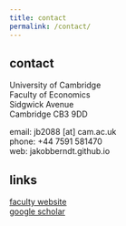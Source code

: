 ```yaml
---
title: contact
permalink: /contact/
---
```


## contact

University of Cambridge <br>
Faculty of Economics <br>
Sidgwick Avenue <br>
Cambridge CB3 9DD

email:  jb2088 [at] cam.ac.uk <br>
phone:  +44 7591 581470 <br>
web:    jakobberndt.github.io


## links

[faculty website](http://www.econ.cam.ac.uk/people/phd/jb2088) <br>
[google scholar](https://scholar.google.co.uk/citations?user=mD4k0WIAAAAJ&hl=en)
